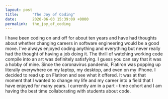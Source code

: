 ```yaml
---
layout: post
title:      "The Joy of Coding"
date:       2020-06-03 15:39:09 +0000
permalink:  the_joy_of_coding
---
```



I have been coding on and off for about ten years and have had thoughts about whether changing careers in software engineering would be a good move.  I've always enjoyed coding anything and everything but never really had the thought of having a job doing it.  The thrill of watching working code compile into an art was definitely satisfying.  I guess you can say that it was a hobby of mine.  Since the coronavirus pandemic, Flatiron was popping up literally everywhere on my laptop, my desktop, and even on my iPhone.  I decided to read up on Flatiron and see what it offered.  It was at that moment that I wanted to change my life and my career into a field that I have enjoyed for many years.  I currently am in a part - time cohort and I am having the best time collaborating with students about code.  
